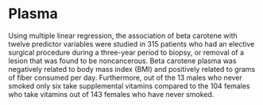 # Plasma

Using multiple linear regression, the association of beta carotene with twelve predictor variables were studied in 315 patients who had an elective surgical procedure during a three-year period to biopsy, or removal of a lesion that was found to be noncancerous. Beta carotene plasma was negatively related to body mass index (BMI) and positively related to grams of fiber consumed per day. Furthermore, out of the 13 males who never smoked only six take supplemental vitamins compared to the 104 females who take vitamins out of 143 females who have never smoked.
